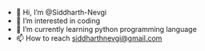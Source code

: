 - 👋 Hi, I’m @Siddharth-Nevgi
- 👀 I’m interested in coding
- 🌱 I’m currently learning python programming language
- 📫 How to reach siddharthnevgi@gmail.com

<!---
Siddharth-Nevgi/Siddharth-Nevgi is a ✨ special ✨ repository because its `README.md` (this file) appears on your GitHub profile.
You can click the Preview link to take a look at your changes.
--->
